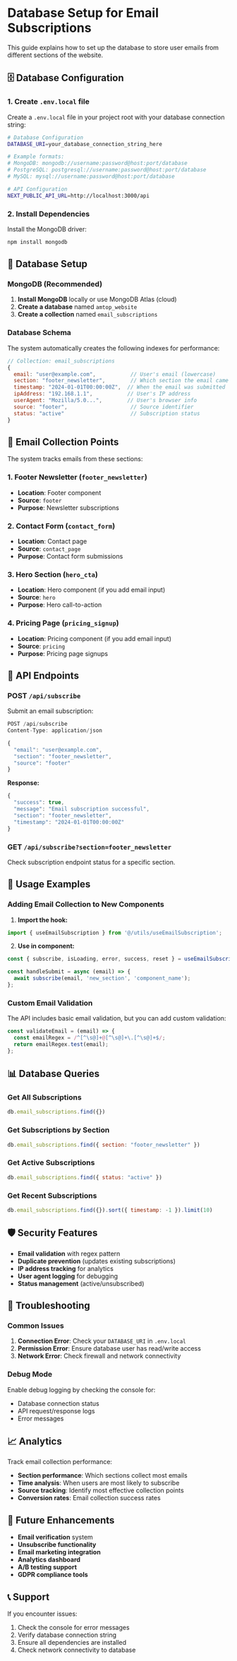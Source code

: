 # Database Setup for Email Subscriptions

This guide explains how to set up the database to store user emails from different sections of the website.

## 🗄️ Database Configuration

### 1. Create `.env.local` file

Create a `.env.local` file in your project root with your database connection string:

```bash
# Database Configuration
DATABASE_URI=your_database_connection_string_here

# Example formats:
# MongoDB: mongodb://username:password@host:port/database
# PostgreSQL: postgresql://username:password@host:port/database
# MySQL: mysql://username:password@host:port/database

# API Configuration
NEXT_PUBLIC_API_URL=http://localhost:3000/api
```

### 2. Install Dependencies

Install the MongoDB driver:

```bash
npm install mongodb
```

## 🚀 Database Setup

### MongoDB (Recommended)

1. **Install MongoDB** locally or use MongoDB Atlas (cloud)
2. **Create a database** named `amtop_website`
3. **Create a collection** named `email_subscriptions`

### Database Schema

The system automatically creates the following indexes for performance:

```javascript
// Collection: email_subscriptions
{
  email: "user@example.com",           // User's email (lowercase)
  section: "footer_newsletter",        // Which section the email came from
  timestamp: "2024-01-01T00:00:00Z",  // When the email was submitted
  ipAddress: "192.168.1.1",           // User's IP address
  userAgent: "Mozilla/5.0...",        // User's browser info
  source: "footer",                    // Source identifier
  status: "active"                     // Subscription status
}
```

## 📍 Email Collection Points

The system tracks emails from these sections:

### 1. Footer Newsletter (`footer_newsletter`)
- **Location**: Footer component
- **Source**: `footer`
- **Purpose**: Newsletter subscriptions

### 2. Contact Form (`contact_form`)
- **Location**: Contact page
- **Source**: `contact_page`
- **Purpose**: Contact form submissions

### 3. Hero Section (`hero_cta`)
- **Location**: Hero component (if you add email input)
- **Source**: `hero`
- **Purpose**: Hero call-to-action

### 4. Pricing Page (`pricing_signup`)
- **Location**: Pricing component (if you add email input)
- **Source**: `pricing`
- **Purpose**: Pricing page signups

## 🔧 API Endpoints

### POST `/api/subscribe`
Submit an email subscription:

```javascript
POST /api/subscribe
Content-Type: application/json

{
  "email": "user@example.com",
  "section": "footer_newsletter",
  "source": "footer"
}
```

**Response:**
```javascript
{
  "success": true,
  "message": "Email subscription successful",
  "section": "footer_newsletter",
  "timestamp": "2024-01-01T00:00:00Z"
}
```

### GET `/api/subscribe?section=footer_newsletter`
Check subscription endpoint status for a specific section.

## 🎯 Usage Examples

### Adding Email Collection to New Components

1. **Import the hook:**
```javascript
import { useEmailSubscription } from '@/utils/useEmailSubscription';
```

2. **Use in component:**
```javascript
const { subscribe, isLoading, error, success, reset } = useEmailSubscription();

const handleSubmit = async (email) => {
  await subscribe(email, 'new_section', 'component_name');
};
```

### Custom Email Validation

The API includes basic email validation, but you can add custom validation:

```javascript
const validateEmail = (email) => {
  const emailRegex = /^[^\s@]+@[^\s@]+\.[^\s@]+$/;
  return emailRegex.test(email);
};
```

## 📊 Database Queries

### Get All Subscriptions
```javascript
db.email_subscriptions.find({})
```

### Get Subscriptions by Section
```javascript
db.email_subscriptions.find({ section: "footer_newsletter" })
```

### Get Active Subscriptions
```javascript
db.email_subscriptions.find({ status: "active" })
```

### Get Recent Subscriptions
```javascript
db.email_subscriptions.find({}).sort({ timestamp: -1 }).limit(10)
```

## 🛡️ Security Features

- **Email validation** with regex pattern
- **Duplicate prevention** (updates existing subscriptions)
- **IP address tracking** for analytics
- **User agent logging** for debugging
- **Status management** (active/unsubscribed)

## 🚨 Troubleshooting

### Common Issues

1. **Connection Error**: Check your `DATABASE_URI` in `.env.local`
2. **Permission Error**: Ensure database user has read/write access
3. **Network Error**: Check firewall and network connectivity

### Debug Mode

Enable debug logging by checking the console for:
- Database connection status
- API request/response logs
- Error messages

## 📈 Analytics

Track email collection performance:

- **Section performance**: Which sections collect most emails
- **Time analysis**: When users are most likely to subscribe
- **Source tracking**: Identify most effective collection points
- **Conversion rates**: Email collection success rates

## 🔄 Future Enhancements

- **Email verification** system
- **Unsubscribe functionality**
- **Email marketing integration**
- **Analytics dashboard**
- **A/B testing support**
- **GDPR compliance tools**

## 📞 Support

If you encounter issues:
1. Check the console for error messages
2. Verify database connection string
3. Ensure all dependencies are installed
4. Check network connectivity to database
